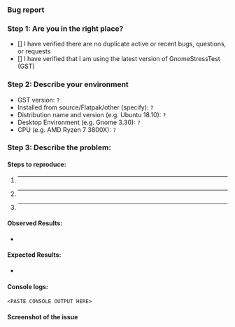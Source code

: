 ### Bug report
<!--
Any HTML comment will be stripped when the markdown is rendered, so you don't need to delete them.

Put an x inside the [] like this: [x] to mark the checkbox.
-->
### Step 1: Are you in the right place?
- [] I have verified there are no duplicate active or recent bugs, questions, or requests
- [] I have verified that I am using the latest version of GnomeStressTest (GST)

### Step 2: Describe your environment
 - GST version: `?`
 - Installed from source/Flatpak/other (specify): `?`
 - Distribution name and version (e.g. Ubuntu 18.10): `?`
 - Desktop Environment (e.g. Gnome 3.30): `?`
 - CPU (e.g. AMD Ryzen 7 3800X): `?`

### Step 3: Describe the problem:
#### Steps to reproduce:

  1. _____
  2. _____
  3. _____

<!-- 
What happened? This could be a description, log output, etc.
-->
#### Observed Results:

  * 
  
<!-- 
What did you expect to happen?
-->
#### Expected Results:

  * 

#### Console logs:
<!--
Start GST from a terminal and paste the output here.
-->
```
<PASTE CONSOLE OUTPUT HERE>
```
#### Screenshot of the issue
<!--
Adding pictures/screenshots/videos of the expected/actual result is very helpful
-->